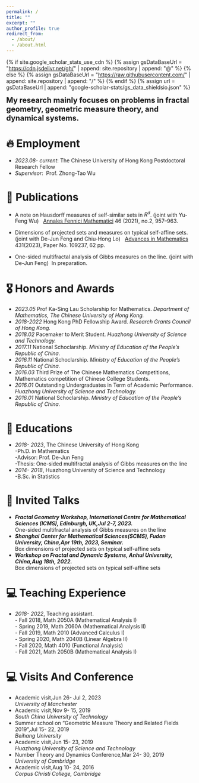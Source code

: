 ```yaml
---
permalink: /
title: ""
excerpt: ""
author_profile: true
redirect_from: 
  - /about/
  - /about.html
---
```


{% if site.google_scholar_stats_use_cdn %}
{% assign gsDataBaseUrl = "https://cdn.jsdelivr.net/gh/" | append: site.repository | append: "@" %}
{% else %}
{% assign gsDataBaseUrl = "https://raw.githubusercontent.com/" | append: site.repository | append: "/" %}
{% endif %}
{% assign url = gsDataBaseUrl | append: "google-scholar-stats/gs_data_shieldsio.json" %}

<span class='anchor' id='about-me'></span>
<div style="font-weight: bold; font-size: 20px;">
  My research mainly focuses on problems in fractal geometry, geometric measure theory, and dynamical systems.
</div>





# 🔥  Employment
- *2023.08- current*: The Chinese University of Hong Kong
                       Postdoctoral Research Fellow
- *Supervisor*:&nbsp; Prof. Zhong-Tao Wu

# 📝 Publications 

- A note on Hausdorff measures of self-similar sets in $R^d$. (joint with Yu-Feng Wu) &nbsp;  [Annales Fennici Mathematici](https://afm.journal.fi/article/view/110908) 46 (2021), no.2, 957–963.
  
- Dimensions of projected sets and measures on typical self-affine sets. (joint with De-Jun Feng and Chiu-Hong Lo) &nbsp;  [Advances in Mathematics](https://doi.org/10.1016/j.aim.2023.109237) 431(2023), Paper No. 109237, 62 pp.  
  
- One-sided multifractal analysis of Gibbs measures on the line. (joint with De-Jun Feng) &nbsp;In preparation. 


# 🎖 Honors and Awards
- *2023.05*    Prof Ka-Sing Lau Scholarship for Mathematics. *Department of Mathematics, The Chinese University of Hong Kong.*
- *2018-2022* Hong Kong PhD Fellowship Award. *Research Grants Council of Hong Kong.*
- *2018.02*    Pacemaker to Merit Student. *Huazhong University of Science and Technology.*
- *2017.11*    National Schoclarship. *Ministry of Education of the People’s Republic of China.*
- *2016.11*    National Schoclarship. *Ministry of Education of the People’s Republic of China.*
- *2016.03*    Third Prize of The Chinese Mathematics Competitions, Mathematics competition of Chinese College Students.
- *2016.01*    Outstanding Undergraduates in Term of Academic Performance. *Huazhong University of Science and Technology.*
- *2016.01*    National Schoclarship. *Ministry of Education of the People’s Republic of China.*



# 📖 Educations
- *2018- 2023*, The Chinese University of Hong Kong
    <div>-Ph.D. in Mathematics</div>
    <div>-Advisor: Prof. De-Jun Feng</div>
    <div>-Thesis: One-sided multifractal analysis of Gibbs measures on the line</div>
- *2014- 2018*, Huazhong University of Science and Technology
    <div>-B.Sc. in Statistics</div>

# 💬 Invited Talks
- <div style="font-style: italic; font-weight: bold;">Fractal Geometry Workshop, International Centre for Mathematical Sciences (ICMS), Edinburgh, UK,Jul 2-7, 2023. </div>
    <div>One-sided multifractal analysis of Gibbs measures on the line</div>
- <div style="font-style: italic; font-weight: bold;">Shanghai Center for Mathematical Sciences(SCMS), Fudan University, China,Apr 19th, 2023, Seminar.</div>
    <div>Box dimensions of projected sets on typical self-affine sets</div>
- <div style="font-style: italic; font-weight: bold;">Workshop on Fractal and Dynamic Systems, Anhui University, China,Aug 18th, 2022.</div>

    <div>Box dimensions of projected sets on typical self-affine sets</div>

# 💻 Teaching Experience
- *2018- 2022*, Teaching assistant.
    <div>- Fall 2018, Math 2050A (Mathematical Analysis I)</div>
    <div>- Spring 2019, Math 2060A (Mathematical Analysis II)</div>
    <div>- Fall 2019, Math 2010 (Advanced Calculus I)</div>
    <div>- Spring 2020, Math 2040B (Linear Algebra II)</div>
    <div>- Fall 2020, Math 4010 (Functional Analysis)</div>
    <div>- Fall 2021, Math 2050B (Mathematical Analysis I)</div>
    

# 💻 Visits And Conference
- Academic visit,Jun 26- Jul 2, 2023
     <div style="font-style: italic;">University of Manchester</div>
- Academic visit,Nov 9- 15, 2019
     <div style="font-style: italic;">South China University of Technology</div>
- Summer school on “Geometric Measure Theory and Related Fields 2019”,Jul 15- 22, 2019
     <div style="font-style: italic;">Beihang University</div>
- Academic visit,Jun 15- 23, 2019
     <div style="font-style: italic;">Huazhong University of Science and Technology</div>
- Number Theory and Dynamics Conference,Mar 24- 30, 2019
     <div style="font-style: italic;">University of Cambridge</div>
- Academic visit,Aug 10- 24, 2016
     <div style="font-style: italic;">Corpus Christi College, Cambridge</div>